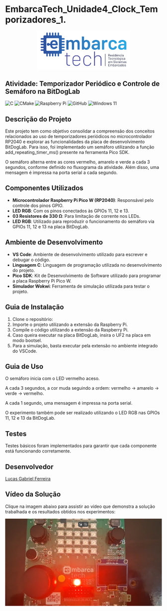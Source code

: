 # EmbarcaTech_Unidade4_Clock_Temporizadores_1.
<p align="center">
  <img src="Group 658.png" alt="EmbarcaTech" width="300">
</p>

## Atividade: Temporizador Periódico e Controle de Semáforo na BitDogLab

![C](https://img.shields.io/badge/c-%2300599C.svg?style=for-the-badge&logo=c&logoColor=white)
![CMake](https://img.shields.io/badge/CMake-%23008FBA.svg?style=for-the-badge&logo=cmake&logoColor=white)
![Raspberry Pi](https://img.shields.io/badge/-Raspberry_Pi-C51A4A?style=for-the-badge&logo=Raspberry-Pi)
![GitHub](https://img.shields.io/badge/github-%23121011.svg?style=for-the-badge&logo=github&logoColor=white)
![Windows 11](https://img.shields.io/badge/Windows%2011-%230079d5.svg?style=for-the-badge&logo=Windows%2011&logoColor=white)

## Descrição do Projeto

Este projeto tem como objetivo consolidar a compreensão dos conceitos relacionados ao uso de temporizadores periódicos no microcontrolador RP2040 e explorar as funcionalidades da placa de desenvolvimento BitDogLab. Para isso, foi implementado um semáforo utilizando a função add_repeating_timer_ms() presente na ferramenta Pico SDK.

O semáforo alterna entre as cores vermelho, amarelo e verde a cada 3 segundos, conforme definido no fluxograma da atividade. Além disso, uma mensagem é impressa na porta serial a cada segundo.

## Componentes Utilizados

- **Microcontrolador Raspberry Pi Pico W (RP2040)**: Responsável pelo controle dos pinos GPIO.
- **LED RGB**: Com os pinos conectados às GPIOs 11, 12 e 13.
- **03 Resistores de 330 Ω**: Para limitação de corrente nos LEDs.
- **LED RGB**: Utilizado para reproduzir o funcionamento do semáforo via GPIOs 11, 12 e 13 na placa BitDogLab.

## Ambiente de Desenvolvimento

- **VS Code**: Ambiente de desenvolvimento utilizado para escrever e debugar o código.
- **Linguagem C**: Linguagem de programação utilizada no desenvolvimento do projeto.
- **Pico SDK**: Kit de Desenvolvimento de Software utilizado para programar a placa Raspberry Pi Pico W.
- **Simulador Wokwi**: Ferramenta de simulação utilizada para testar o projeto.

## Guia de Instalação

1. Clone o repositório:
2. Importe o projeto utilizando a extensão da Raspberry Pi.
3. Compile o código utilizando a extensão da Raspberry Pi.
4. Caso queira executar na placa BitDogLab, insira o UF2 na placa em modo bootsel.
5. Para a simulação, basta executar pela extensão no ambiente integrado do VSCode.

## Guia de Uso

O semáforo inicia com o LED vermelho aceso.

A cada 3 segundos, a cor muda seguindo a ordem: vermelho → amarelo → verde → vermelho.

A cada 1 segundo, uma mensagem é impressa na porta serial.

O experimento também pode ser realizado utilizando o LED RGB nas GPIOs 11, 12 e 13 da BitDogLab.

## Testes

Testes básicos foram implementados para garantir que cada componente está funcionando corretamente. 

## Desenvolvedor

[Lucas Gabriel Ferreira](https://github.com/usuario-lider)

## Vídeo da Solução

Clique na imagem abaixo para assistir ao vídeo que demonstra a solução trabalhada e os resultados obtidos nos experimentos:

<p align="center">
  <a href="https://www.dropbox.com/scl/fi/85jdi33jg9t5v8y8r3mle/Tarefa-2-Sem-foro.mp4?rlkey=817p5komzlmqnsrt9o6wamzn5&st=box7wb0n&dl=0">
    <img src="Video.png" alt="Vídeo demonstrativo" width="900">
  </a>
</p>


